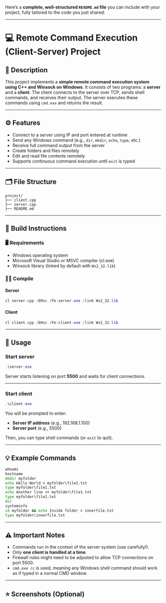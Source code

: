 Here’s a **complete, well-structured `README.md` file** you can include with your project, fully tailored to the code you just shared:

---

# 💻 Remote Command Execution (Client-Server) Project

## 📄 Description

This project implements a **simple remote command execution system using C++ and Winsock on Windows**.
It consists of two programs: a **server** and a **client**. The client connects to the server over TCP, sends shell commands, and receives their output. The server executes these commands using `cmd.exe` and returns the result.

---

## ⚙️ Features

* Connect to a server using IP and port entered at runtime
* Send any Windows command (e.g., `dir`, `mkdir`, `echo`, `type`, etc.)
* Receive full command output from the server
* Create folders and files remotely
* Edit and read file contents remotely
* Supports continuous command execution until `exit` is typed

---

## 🗂️ File Structure

```
project/
├── client.cpp
├── server.cpp
├── README.md
```

---

## 🚀 Build Instructions

### 🖥️ Requirements

* Windows operating system
* Microsoft Visual Studio or MSVC compiler (cl.exe)
* Winsock library (linked by default with `Ws2_32.lib`)

### 🧑‍💻 Compile

#### Server

```powershell
cl server.cpp /EHsc /Fe:server.exe /link Ws2_32.lib
```

#### Client

```powershell
cl client.cpp /EHsc /Fe:client.exe /link Ws2_32.lib
```

---

## 💬 Usage

### Start server

```powershell
.\server.exe
```

Server starts listening on port **5500** and waits for client connections.

---

### Start client

```powershell
.\client.exe
```

You will be prompted to enter:

* **Server IP address** (e.g., 192.168.1.100)
* **Server port** (e.g., 5500)

Then, you can type shell commands (or `exit` to quit).

---

## 💡 Example Commands

```cmd
whoami
hostname
mkdir myfolder
echo Hello World > myfolder\file1.txt
type myfolder\file1.txt
echo Another line >> myfolder\file1.txt
type myfolder\file1.txt
dir
systeminfo
cd myfolder && echo Inside folder > innerfile.txt
type myfolder\innerfile.txt
```

---

## ⚠️ Important Notes

* Commands run in the context of the server system (use carefully!).
* Only **one client is handled at a time**.
* Firewall rules might need to be adjusted to allow TCP connections on port 5500.
* `cmd.exe /c` is used, meaning any Windows shell command should work as if typed in a normal CMD window.

---


## ⭐ Screenshots (Optional)


